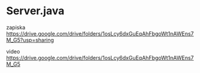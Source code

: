 # Server.java

zapiska 
https://drive.google.com/drive/folders/1osLcy6dxGuEqAhFbgoWt1nAWEns7M_G5?usp=sharing


video
https://drive.google.com/drive/folders/1osLcy6dxGuEqAhFbgoWt1nAWEns7M_G5
